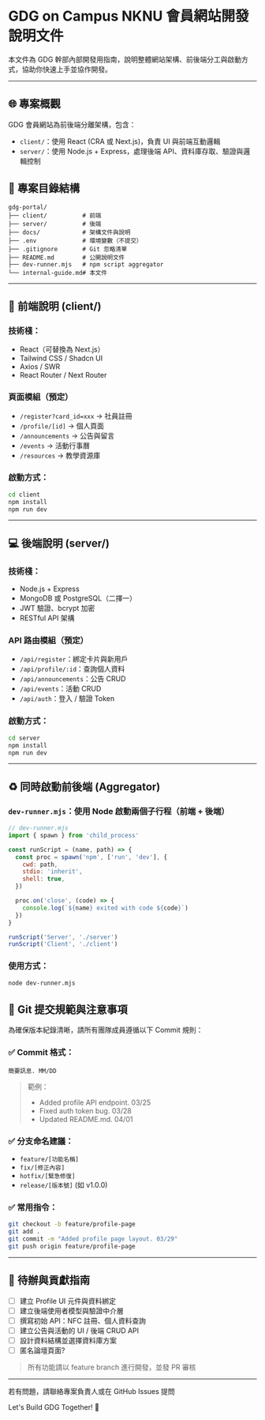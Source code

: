 # GDG on Campus NKNU 會員網站開發說明文件

本文件為 GDG 幹部內部開發用指南，說明整體網站架構、前後端分工與啟動方式，協助你快速上手並協作開發。

---

## 🌐 專案概觀

GDG 會員網站為前後端分離架構，包含：
- `client/`：使用 React (CRA 或 Next.js)，負責 UI 與前端互動邏輯
- `server/`：使用 Node.js + Express，處理後端 API、資料庫存取、驗證與邏輯控制


## 📁 專案目錄結構

```
gdg-portal/
├── client/          # 前端
├── server/          # 後端
├── docs/            # 架構文件與說明
├── .env             # 環境變數（不提交）
├── .gitignore       # Git 忽略清單
├── README.md        # 公開說明文件
├── dev-runner.mjs   # npm script aggregator
└── internal-guide.md# 本文件
```

---

## 🚀 前端說明 (client/)

### 技術棧：
- React（可替換為 Next.js）
- Tailwind CSS / Shadcn UI
- Axios / SWR
- React Router / Next Router

### 頁面模組（預定）
- `/register?card_id=xxx` → 社員註冊
- `/profile/[id]` → 個人頁面
- `/announcements` → 公告與留言
- `/events` → 活動行事曆
- `/resources` → 教學資源庫

### 啟動方式：
```bash
cd client
npm install
npm run dev
```

---

## 💻 後端說明 (server/)

### 技術棧：
- Node.js + Express
- MongoDB 或 PostgreSQL（二擇一）
- JWT 驗證、bcrypt 加密
- RESTful API 架構

### API 路由模組（預定）
- `/api/register`：綁定卡片與新用戶
- `/api/profile/:id`：查詢個人資料
- `/api/announcements`：公告 CRUD
- `/api/events`：活動 CRUD
- `/api/auth`：登入 / 驗證 Token

### 啟動方式：
```bash
cd server
npm install
npm run dev
```

---

## ♻️ 同時啟動前後端 (Aggregator)

### `dev-runner.mjs`：使用 Node 啟動兩個子行程（前端 + 後端）

```js
// dev-runner.mjs
import { spawn } from 'child_process'

const runScript = (name, path) => {
  const proc = spawn('npm', ['run', 'dev'], {
    cwd: path,
    stdio: 'inherit',
    shell: true,
  })

  proc.on('close', (code) => {
    console.log(`${name} exited with code ${code}`)
  })
}

runScript('Server', './server')
runScript('Client', './client')
```

### 使用方式：
```bash
node dev-runner.mjs
```

## 📝 Git 提交規範與注意事項

為確保版本紀錄清晰，請所有團隊成員遵循以下 Commit 規則：

### ✅ Commit 格式：
```
簡要訊息. MM/DD
```
> 範例：
> - Added profile API endpoint. 03/25
> - Fixed auth token bug. 03/28
> - Updated README.md. 04/01

### ✅ 分支命名建議：
- `feature/[功能名稱]`
- `fix/[修正內容]`
- `hotfix/[緊急修復]`
- `release/[版本號]` (如 v1.0.0)

### ✅ 常用指令：
```bash
git checkout -b feature/profile-page
git add .
git commit -m "Added profile page layout. 03/29"
git push origin feature/profile-page
```

---

## 📆 待辦與貢獻指南

- [ ] 建立 Profile UI 元件與資料綁定
- [ ] 建立後端使用者模型與驗證中介層
- [ ] 撰寫初始 API：NFC 註冊、個人資料查詢
- [ ] 建立公告與活動的 UI / 後端 CRUD API
- [ ] 設計資料結構並選擇資料庫方案
- [ ] 匿名論壇頁面?

> 所有功能請以 feature branch 進行開發，並發 PR 審核

---

若有問題，請聯絡專案負責人或在 GitHub Issues 提問

Let's Build GDG Together! 🚀
